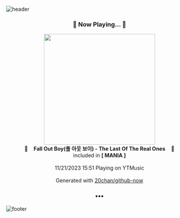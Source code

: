 ![header](https://capsule-render.vercel.app/api?type=wave&height=170&section=header&fontColor=090707&fontAlignX=45&fontAlignY=65&fontSize=100)

<h3 align="center">🎵 Now Playing... 🎵</h3>
<p align="center">
  <a href="https://music.youtube.com/watch?v=vV2rvrqlWL8">
    <img width="300" src="https://lh3.googleusercontent.com/5-qyEVZXwTRljJ2AtbgGdzvNoo_JXDOr6NIdpJWMzwT5AyaTwmGcEYdhBy30aipbNjNKc6aanIzmiCSv">
  </a>
  <br>
  🎵&nbsp&nbsp&nbsp <b>Fall Out Boy(폴 아웃 보이) - The Last Of The Real Ones</b> &nbsp&nbsp&nbsp🎵
  <br>
  included in <b>[ MANIA ]</b>
  
  <br />
  <br />
  11/21/2023 15:51 Playing on YTMusic
  <br />
  <br />
  Generated with <a href="https://github.com/20chan/github-now">20chan/github-now</a>
</p>

<h3 align="center">•••</h3>

![footer](https://capsule-render.vercel.app/api?type=wave&height=150&section=footer)
